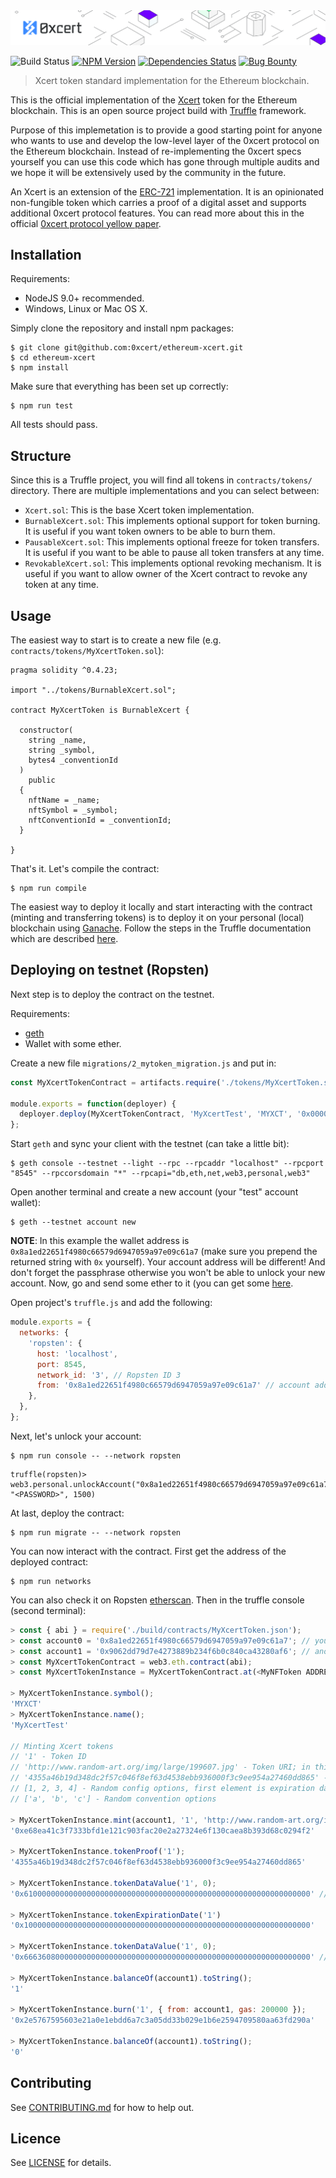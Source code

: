 <img src="assets/cover.png" />

![Build Status](https://travis-ci.org/0xcert/ethereum-xcert.svg?branch=master)&nbsp;[![NPM Version](https://badge.fury.io/js/@0xcert%2Fethereum-xcert.svg)](https://badge.fury.io/js/0xcert%2Fethereum-xcert)&nbsp;[![Dependencies Status](https://david-dm.org/0xcert/ethereum-xcert.svg)](https://david-dm.org/0xcert/ethereum-xcert)&nbsp;[![Bug Bounty](https://img.shields.io/badge/bounty-pending-2930e8.svg)](https://github.com/0xcert/ethereum-xcert/issues/24)

> Xcert token standard implementation for the Ethereum blockchain.

This is the official implementation of the [Xcert](https://github.com/0xcert/0xcert/blob/981f05ffd366d085967bf99a6d24613e63e1c88e/specs/2.md) token for the Ethereum blockchain. This is an open source project build with [Truffle](http://truffleframework.com) framework.

Purpose of this implemetation is to provide a good starting point for anyone who wants to use and develop the low-level layer of the 0xcert protocol on the Ethereum blockchain. Instead of re-implementing the 0xcert specs yourself you can use this code which has gone through multiple audits and we hope it will be extensively used by the community in the future.

An Xcert is an extension of the [ERC-721](https://github.com/0xcert/ethereum-erc721/) implementation. It is an opinionated non-fungible token which carries a proof of a digital asset and supports additional 0xcert protocol features. You can read more about this in the official [0xcert protocol yellow paper](https://github.com/0xcert/whitepaper/blob/master/dist/0xcert-protocol.pdf).

## Installation

Requirements:
- NodeJS 9.0+ recommended.
- Windows, Linux or Mac OS X.

Simply clone the repository and install npm packages:

```
$ git clone git@github.com:0xcert/ethereum-xcert.git
$ cd ethereum-xcert
$ npm install
```

Make sure that everything has been set up correctly:

```
$ npm run test
```

All tests should pass.

## Structure

Since this is a Truffle project, you will find all tokens in `contracts/tokens/` directory. There are multiple implementations and you can select between:
- `Xcert.sol`: This is the base Xcert token implementation.
- `BurnableXcert.sol`: This implements optional support for token burning. It is useful if you want token owners to be able to burn them.
- `PausableXcert.sol`: This implements optional freeze for token transfers. It is useful if you want to be able to pause all token transfers at any time.
- `RevokableXcert.sol`: This implements optional revoking mechanism. It is useful if you want to allow owner of the Xcert contract to revoke any token at any time.

## Usage

The easiest way to start is to create a new file (e.g. `contracts/tokens/MyXcertToken.sol`):

```sol
pragma solidity ^0.4.23;

import "../tokens/BurnableXcert.sol";

contract MyXcertToken is BurnableXcert {

  constructor(
    string _name,
    string _symbol,
    bytes4 _conventionId
  )
    public
  {
    nftName = _name;
    nftSymbol = _symbol;
    nftConventionId = _conventionId;
  }

}
```

That's it. Let's compile the contract:

```
$ npm run compile
```

The easiest way to deploy it locally and start interacting with the contract (minting and transferring tokens) is to deploy it on your personal (local) blockchain using [Ganache](http://truffleframework.com/ganache/). Follow the steps in the Truffle documentation which are described [here](http://truffleframework.com/docs/getting_started/project#alternative-migrating-with-ganache).

## Deploying on testnet (Ropsten)

Next step is to deploy the contract on the testnet.

Requirements:
- [geth](https://geth.ethereum.org/downloads/)
- Wallet with some ether.

Create a new file `migrations/2_mytoken_migration.js` and put in:

```js
const MyXcertTokenContract = artifacts.require('./tokens/MyXcertToken.sol');

module.exports = function(deployer) {
  deployer.deploy(MyXcertTokenContract, 'MyXcertTest', 'MYXCT', '0x00000000');
};
```

Start `geth` and sync your client with the testnet (can take a little bit):

```
$ geth console --testnet --light --rpc --rpcaddr "localhost" --rpcport "8545" --rpccorsdomain "*" --rpcapi="db,eth,net,web3,personal,web3"
```

Open another terminal and create a new account (your "test" account wallet):

```
$ geth --testnet account new
```

**NOTE**: In this example the wallet address is  `0x8a1ed22651f4980c66579d6947059a97e09c61a7` (make sure you prepend the returned string with `0x` yourself). Your account address will be different! And don't forget the passphrase otherwise you won't be able to unlock your new account. Now, go and send some ether to it (you can get some [here](https://faucet.metamask.io/).

Open project's `truffle.js` and add the following:

```js
module.exports = {
  networks: {
    'ropsten': {
      host: 'localhost',
      port: 8545,
      network_id: '3', // Ropsten ID 3
      from: '0x8a1ed22651f4980c66579d6947059a97e09c61a7' // account address from which to deploy
    },
  },
};
```

Next, let's unlock your account:

```
$ npm run console -- --network ropsten
```

```
truffle(ropsten)> web3.personal.unlockAccount("0x8a1ed22651f4980c66579d6947059a97e09c61a7", "<PASSWORD>", 1500)
```

At last, deploy the contract:

```
$ npm run migrate -- --network ropsten
```

You can now interact with the contract. First get the address of the deployed contract:

```
$ npm run networks
```

You can also check it on Ropsten [etherscan](https://ropsten.etherscan.io/address/0x339cb3e015d2eb2b7156f01dc960c79708f02d3b). Then in the truffle console (second terminal):

```js
> const { abi } = require('./build/contracts/MyXcertToken.json');
> const account0 = '0x8a1ed22651f4980c66579d6947059a97e09c61a7'; // your unlocked account
> const account1 = '0x9062dd79d7e4273889b234f6b0c840ca43280af6'; // another account (you can create it)
> const MyXcertTokenContract = web3.eth.contract(abi);
> const MyXcertTokenInstance = MyXcertTokenContract.at(<MyNFToken ADDRESS>);

> MyXcertTokenInstance.symbol();
'MYXCT'
> MyXcertTokenInstance.name();
'MyXcertTest'

// Minting Xcert tokens
// '1' - Token ID
// 'http://www.random-art.org/img/large/199607.jpg' - Token URI; in this case to the picture generated from proof
// '4355a46b19d348dc2f57c046f8ef63d4538ebb936000f3c9ee954a27460dd865' - Token proof, calculated as sha256('1').
// [1, 2, 3, 4] - Random config options, first element is expiration date and thus currently set to Thu Jan  1 01:00:01 CET 1970 :).
// ['a', 'b', 'c'] - Random convention options

> MyXcertTokenInstance.mint(account1, '1', 'http://www.random-art.org/img/large/199607.jpg', '4355a46b19d348dc2f57c046f8ef63d4538ebb936000f3c9ee954a27460dd865', [1, 2, 3, 4], ['a', 'b', 'c'], { from: account0, gas: 2000000 });
'0xe68ea41c3f7333bfd1e121c903fac20e2a27324e6f130caea8b393d68c0294f2'

> MyXcertTokenInstance.tokenProof('1');
'4355a46b19d348dc2f57c046f8ef63d4538ebb936000f3c9ee954a27460dd865'

> MyXcertTokenInstance.tokenDataValue('1', 0);
'0x6100000000000000000000000000000000000000000000000000000000000000' // This is 'a'

> MyXcertTokenInstance.tokenExpirationDate('1')
'0x1000000000000000000000000000000000000000000000000000000000000000'

> MyXcertTokenInstance.tokenDataValue('1', 0);
'0x6663608000000000000000000000000000000000000000000000000000000000' // hex value of 1717788800

> MyXcertTokenInstance.balanceOf(account1).toString();
'1'

> MyXcertTokenInstance.burn('1', { from: account1, gas: 200000 });
'0x2e5767595603e21a0e1ebdd6a7c3a05dd33b029e1b6e2594709580aa63fd290a'

> MyXcertTokenInstance.balanceOf(account1).toString();
'0'
```

## Contributing

See [CONTRIBUTING.md](./CONTRIBUTING.md) for how to help out.

## Licence

See [LICENSE](./LICENSE) for details.
